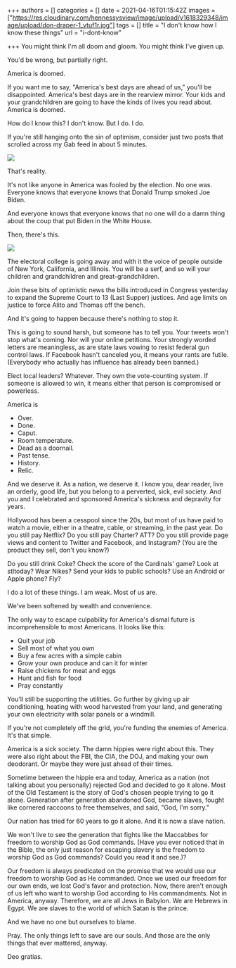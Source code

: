 +++
authors = []
categories = []
date = 2021-04-16T01:15:42Z
images = ["https://res.cloudinary.com/hennessysview/image/upload/v1618329348/image/upload/don-draper-1_vtuf1r.jpg"]
tags = []
title = "I don't know how I know these things"
url = "i-dont-know"

+++
You might think I'm all doom and gloom. You might think I've given up. 

You'd be wrong, but partially right. 

America is doomed. 

If you want me to say, "America's best days are ahead of us," you'll be disappointed. America's best days are in the rearview mirror. Your kids and your grandchildren are going to have the kinds of lives you read about. America is doomed.

How do I know this? I don't know. But I do. I do. 

If you're still hanging onto the sin of optimism, consider just two posts that scrolled across my Gab feed in about 5 minutes. 

![](https://res.cloudinary.com/hennessysview/image/upload/v1618536076/Screen_Shot_2021-04-15_at_8.15.23_PM_gjnghp.png)

That's reality. 

It's not like anyone in America was fooled by the election. No one was. Everyone knows that everyone knows that Donald Trump smoked Joe Biden. 

And everyone knows that everyone knows that no one will do a damn thing about the coup that put Biden in the White House. 

Then, there's this. 

![](https://res.cloudinary.com/hennessysview/image/upload/v1618536208/d03a60ab29fa57ac-2_xqnnsh.jpg)

The electoral college is going away and with it the voice of people outside of New York, California, and Illinois. You will be a serf, and so will your children and grandchildren and great-grandchildren. 

Join these bits of optimistic news the bills introduced in Congress yesterday to expand the Supreme Court to 13 (Last Supper) justices. And age limits on justice to force Alito and Thomas off the bench. 

And it's going to happen because there's nothing to stop it. 

This is going to sound harsh, but someone has to tell you. Your tweets won't stop what's coming. Nor will your online petitions. Your strongly worded letters are meaningless, as are state laws vowing to resist federal gun control laws. If Facebook hasn't canceled you, it means your rants are futile. (Everybody who actually has influence has already been banned.) 

Elect local leaders? Whatever. They own the vote-counting system. If someone is allowed to win, it means either that person is compromised or powerless. 

America is 

* Over. 
* Done. 
* Caput. 
* Room temperature. 
* Dead as a doornail. 
* Past tense. 
* History.
* Relic.

And we deserve it. As a nation, we deserve it. I know you, dear reader, live an orderly, good life, but you belong to a perverted, sick, evil society. And you and I celebrated and sponsored America's sickness and depravity for years. 

Hollywood has been a cesspool since the 20s, but most of us have paid to watch a movie, either in a theatre, cable, or streaming, in the past year. Do you still pay Netflix? Do you still pay Charter? ATT? Do you still provide page views and content to Twitter and Facebook, and Instagram? (You are the product they sell, don't you know?) 

Do you still drink Coke? Check the score of the Cardinals' game? Look at stltoday? Wear Nikes? Send your kids to public schools? Use an Android or Apple phone? Fly? 

I do a lot of these things. I am weak. Most of us are. 

We've been softened by wealth and convenience. 

The only way to escape culpability for America's dismal future is incomprehensible to most Americans. It looks like this:

* Quit your job
* Sell most of what you own
* Buy a few acres with a simple cabin
* Grow your own produce and can it for winter
* Raise chickens for meat and eggs
* Hunt and fish for food
* Pray constantly

You'll still be supporting the utilities. Go further by giving up air conditioning, heating with wood harvested from your land, and generating your own electricity with solar panels or a windmill. 

If you're not completely off the grid, you're funding the enemies of America. It's that simple. 

America is a sick society. The damn hippies were right about this. They were also right about the FBI, the CIA, the DOJ, and making your own deodorant. Or maybe they were just ahead of their times. 

Sometime between the hippie era and today, America as a nation (not talking about you personally) rejected God and decided to go it alone. Most of the Old Testament is the story of God's chosen people trying to go it alone. Generation after generation abandoned God, became slaves, fought like cornered raccoons to free themselves, and said, "God, I'm sorry." 

Our nation has tried for 60 years to go it alone. And it is now a slave nation. 

We won't live to see the generation that fights like the Maccabbes for freedom to worship God as God commands. (Have you ever noticed that in the Bible, the only just reason for escaping slavery is the freedom to worship God as God commands? Could you read it and see.)? 

Our freedom is always predicated on the promise that we would use our freedom to worship God as He commanded. Once we used our freedom for our own ends, we lost God's favor and protection. Now, there aren't enough of us left who want to worship God according to His commandments. Not in America, anyway. Therefore, we are all Jews in Babylon. We are Hebrews in Egypt. We are slaves to the world of which Satan is the prince. 

And we have no one but ourselves to blame. 

Pray. The only things left to save are our souls. And those are the only things that ever mattered, anyway. 

Deo gratias.